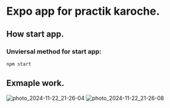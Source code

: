 # Expo app for practik karoche.

## How start app.

### Unviersal method for start app:
```bash
npm start
```

## Exmaple work.
![photo_2024-11-22_21-26-04](https://github.com/user-attachments/assets/20d396c8-920d-4214-89f2-4e138fd3d581)
![photo_2024-11-22_21-26-08](https://github.com/user-attachments/assets/eda1135c-61c9-41ca-bb58-7197462db27b)
